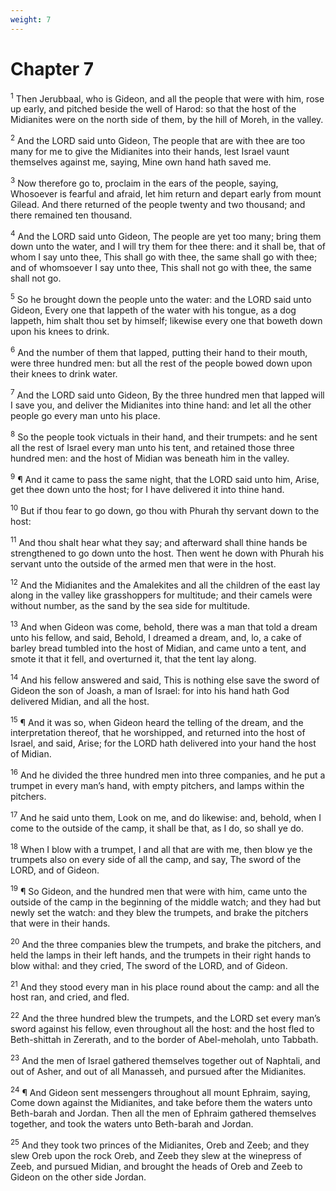 ```yaml
---
weight: 7
---
```


# Chapter 7

<sup>1</sup> Then Jerubbaal, who is Gideon, and all the people that were with him, rose up early, and pitched beside the well of Harod: so that the host of the Midianites were on the north side of them, by the hill of Moreh, in the valley. 

<sup>2</sup> And the LORD said unto Gideon, The people that are with thee are too many for me to give the Midianites into their hands, lest Israel vaunt themselves against me, saying, Mine own hand hath saved me. 

<sup>3</sup> Now therefore go to, proclaim in the ears of the people, saying, Whosoever is fearful and afraid, let him return and depart early from mount Gilead. And there returned of the people twenty and two thousand; and there remained ten thousand. 

<sup>4</sup> And the LORD said unto Gideon, The people are yet too many; bring them down unto the water, and I will try them for thee there: and it shall be, that of whom I say unto thee, This shall go with thee, the same shall go with thee; and of whomsoever I say unto thee, This shall not go with thee, the same shall not go. 

<sup>5</sup> So he brought down the people unto the water: and the LORD said unto Gideon, Every one that lappeth of the water with his tongue, as a dog lappeth, him shalt thou set by himself; likewise every one that boweth down upon his knees to drink. 

<sup>6</sup> And the number of them that lapped, putting their hand to their mouth, were three hundred men: but all the rest of the people bowed down upon their knees to drink water. 

<sup>7</sup> And the LORD said unto Gideon, By the three hundred men that lapped will I save you, and deliver the Midianites into thine hand: and let all the other people go every man unto his place. 

<sup>8</sup> So the people took victuals in their hand, and their trumpets: and he sent all the rest of Israel every man unto his tent, and retained those three hundred men: and the host of Midian was beneath him in the valley. 

<sup>9</sup> ¶ And it came to pass the same night, that the LORD said unto him, Arise, get thee down unto the host; for I have delivered it into thine hand. 

<sup>10</sup> But if thou fear to go down, go thou with Phurah thy servant down to the host: 

<sup>11</sup> And thou shalt hear what they say; and afterward shall thine hands be strengthened to go down unto the host. Then went he down with Phurah his servant unto the outside of the armed men that were in the host. 

<sup>12</sup> And the Midianites and the Amalekites and all the children of the east lay along in the valley like grasshoppers for multitude; and their camels were without number, as the sand by the sea side for multitude. 

<sup>13</sup> And when Gideon was come, behold, there was a man that told a dream unto his fellow, and said, Behold, I dreamed a dream, and, lo, a cake of barley bread tumbled into the host of Midian, and came unto a tent, and smote it that it fell, and overturned it, that the tent lay along. 

<sup>14</sup> And his fellow answered and said, This is nothing else save the sword of Gideon the son of Joash, a man of Israel: for into his hand hath God delivered Midian, and all the host. 

<sup>15</sup> ¶ And it was so, when Gideon heard the telling of the dream, and the interpretation thereof, that he worshipped, and returned into the host of Israel, and said, Arise; for the LORD hath delivered into your hand the host of Midian. 

<sup>16</sup> And he divided the three hundred men into three companies, and he put a trumpet in every man’s hand, with empty pitchers, and lamps within the pitchers. 

<sup>17</sup> And he said unto them, Look on me, and do likewise: and, behold, when I come to the outside of the camp, it shall be that, as I do, so shall ye do. 

<sup>18</sup> When I blow with a trumpet, I and all that are with me, then blow ye the trumpets also on every side of all the camp, and say, The sword of the LORD, and of Gideon. 

<sup>19</sup> ¶ So Gideon, and the hundred men that were with him, came unto the outside of the camp in the beginning of the middle watch; and they had but newly set the watch: and they blew the trumpets, and brake the pitchers that were in their hands. 

<sup>20</sup> And the three companies blew the trumpets, and brake the pitchers, and held the lamps in their left hands, and the trumpets in their right hands to blow withal: and they cried, The sword of the LORD, and of Gideon. 

<sup>21</sup> And they stood every man in his place round about the camp: and all the host ran, and cried, and fled. 

<sup>22</sup> And the three hundred blew the trumpets, and the LORD set every man’s sword against his fellow, even throughout all the host: and the host fled to Beth-shittah in Zererath, and to the border of Abel-meholah, unto Tabbath. 

<sup>23</sup> And the men of Israel gathered themselves together out of Naphtali, and out of Asher, and out of all Manasseh, and pursued after the Midianites. 

<sup>24</sup> ¶ And Gideon sent messengers throughout all mount Ephraim, saying, Come down against the Midianites, and take before them the waters unto Beth-barah and Jordan. Then all the men of Ephraim gathered themselves together, and took the waters unto Beth-barah and Jordan. 

<sup>25</sup> And they took two princes of the Midianites, Oreb and Zeeb; and they slew Oreb upon the rock Oreb, and Zeeb they slew at the winepress of Zeeb, and pursued Midian, and brought the heads of Oreb and Zeeb to Gideon on the other side Jordan. 



